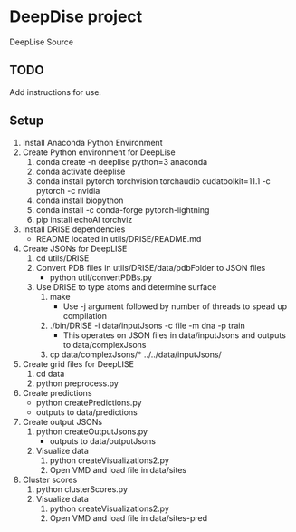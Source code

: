 # DeepDise project

DeepLise Source

## TODO
Add instructions for use.

## Setup

1. Install Anaconda Python Environment
2. Create Python environment for DeepLise
    1. conda create -n deeplise python=3 anaconda
    2. conda activate deeplise
    3. conda install pytorch torchvision torchaudio cudatoolkit=11.1 -c pytorch -c nvidia
    4. conda install biopython
    5. conda install -c conda-forge pytorch-lightning
    6. pip install echoAI torchviz
3. Install DRISE dependencies
    - README located in utils/DRISE/README.md
4. Create JSONs for DeepLISE
    1. cd utils/DRISE
    2. Convert PDB files in utils/DRISE/data/pdbFolder to JSON files
        - python util/convertPDBs.py
    3. Use DRISE to type atoms and determine surface
        1. make
            - Use -j argument followed by number of threads to spead up compilation
        2. ./bin/DRISE -i data/inputJsons -c file -m dna -p train
            - This operates on JSON files in data/inputJsons and outputs to data/complexJsons
        3. cp data/complexJsons/* ../../data/inputJsons/
5. Create grid files for DeepLISE
    1. cd data
    2. python preprocess.py
6. Create predictions
    - python createPredictions.py
    - outputs to data/predictions
7. Create output JSONs
    1. python createOutputJsons.py
        - outputs to data/outputJsons
    2. Visualize data
        1. python createVisualizations2.py
        2. Open VMD and load file in data/sites
8. Cluster scores
    1. python clusterScores.py
    2. Visualize data
        1. python createVisualizations2.py
        2. Open VMD and load file in data/sites-pred


    

